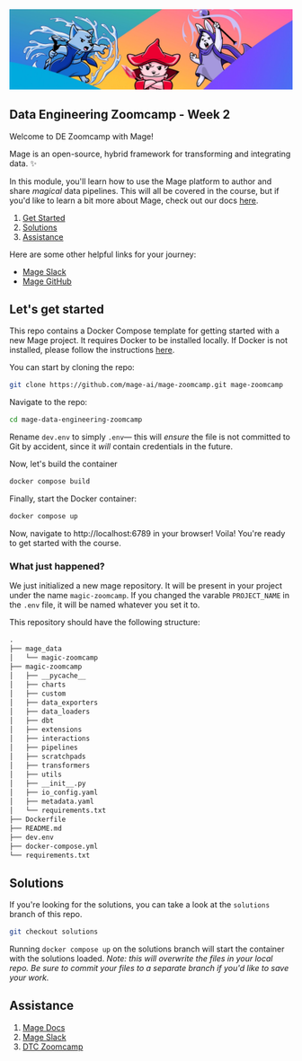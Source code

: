 <div>
<img src="https://github.com/mage-ai/assets/blob/main/mascots/mascots-shorter.jpeg?raw=true">
</div>

## Data Engineering Zoomcamp - Week 2

Welcome to DE Zoomcamp with Mage! 

Mage is an open-source, hybrid framework for transforming and integrating data. ✨

In this module, you'll learn how to use the Mage platform to author and share _magical_ data pipelines. This will all be covered in the course, but if you'd like to learn a bit more about Mage, check out our docs [here](https://docs.mage.ai/introduction/overview). 

1. [Get Started](#Let's-get-started)
2. [Solutions](#Solutions)
3. [Assistance](#Assistance)

Here are some other helpful links for your journey:

- [Mage Slack](https://www.mage.ai/chat)
- [Mage GitHub](https://github.com/mage-ai/mage-ai)

## Let's get started

This repo contains a Docker Compose template for getting started with a new Mage project. It requires Docker to be installed locally. If Docker is not installed, please follow the instructions [here](https://docs.docker.com/get-docker/). 

You can start by cloning the repo:

```bash
git clone https://github.com/mage-ai/mage-zoomcamp.git mage-zoomcamp
```

Navigate to the repo:

```bash
cd mage-data-engineering-zoomcamp
```

Rename `dev.env` to simply `.env`— this will _ensure_ the file is not committed to Git by accident, since it _will_ contain credentials in the future.

Now, let's build the container

```bash
docker compose build
```

Finally, start the Docker container:

```bash
docker compose up
```

Now, navigate to http://localhost:6789 in your browser! Voila! You're ready to get started with the course. 

### What just happened?

We just initialized a new mage repository. It will be present in your project under the name `magic-zoomcamp`. If you changed the varable `PROJECT_NAME` in the `.env` file, it will be named whatever you set it to.

This repository should have the following structure:

```
.
├── mage_data
│   └── magic-zoomcamp
├── magic-zoomcamp
│   ├── __pycache__
│   ├── charts
│   ├── custom
│   ├── data_exporters
│   ├── data_loaders
│   ├── dbt
│   ├── extensions
│   ├── interactions
│   ├── pipelines
│   ├── scratchpads
│   ├── transformers
│   ├── utils
│   ├── __init__.py
│   ├── io_config.yaml
│   ├── metadata.yaml
│   └── requirements.txt
├── Dockerfile
├── README.md
├── dev.env
├── docker-compose.yml
└── requirements.txt
```

## Solutions

If you're looking for the solutions, you can take a look at the `solutions` branch of this repo. 

```bash
git checkout solutions
```

Running `docker compose up` on the solutions branch will start the container with the solutions loaded. _Note: this will overwrite the files in your local repo. Be sure to commit your files to a separate branch if you'd like to save your work._

## Assistance

1. [Mage Docs](https://docs.mage.ai/introduction/overview)
2. [Mage Slack](https://www.mage.ai/chat)
3. [DTC Zoomcamp](https://github.com/DataTalksClub/data-engineering-zoomcamp/tree/main/week_2_workflow_orchestration)
